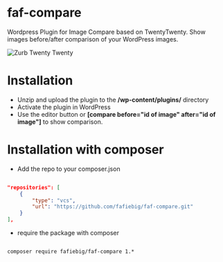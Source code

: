 # faf-compare

Wordpress Plugin for Image Compare based on TwentyTwenty.
Show images before/after comparison of your WordPress images.

![Zurb Twenty Twenty](http://zurb.com/playground/uploads/project/thumb/12/twentytwenty.jpg)

# Installation

* Unzip and upload the plugin to the **/wp-content/plugins/** directory
* Activate the plugin in WordPress
* Use the editor button or **[compare before="id of image" after="id of image"]** to show comparison.

# Installation with composer

* Add the repo to your composer.json

```json

"repositories": [
    {
        "type": "vcs",
        "url": "https://github.com/fafiebig/faf-compare.git"
    }
],

```

* require the package with composer

```shell

composer require fafiebig/faf-compare 1.*

```